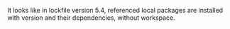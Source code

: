 It looks like in lockfile version 5.4, referenced local packages are installed with version and their dependencies, without workspace.
